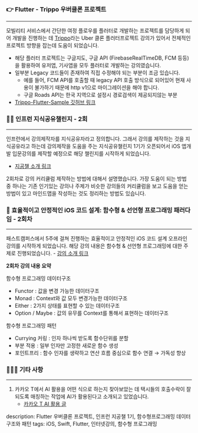 ### 👉 Flutter - Trippo 우버클론 프로젝트

---

모빌리티 서비스에서 간단한 여정 플로우를 플러터로 개발하는 프로젝트를 담당하게 되어 개발을 진행하는 데 [Trippo](https://www.youtube.com/watch?v=aBXKBvCSAMI&list=PL2OW6kiTqhAw2e9YlaxHzK0j8UWoswgJF&index=1)라는 Uber 클론 플러터프로젝트 강의가 있어서 전체적인 프로젝트 방향을 잡는데 도움이 되었습니다.

- 해당 플러터 프로젝트는 구글지도, 구글 API (FirebaseRealTimeDB, FCM 등등)을 활용하여 유저앱, 기사앱을 모두 플러터로 개발하는 강의였습니다.
- 일부분 Legacy 코드들이 존재하여 직접 수정해야 되는 부분이 조금 있습니다.
	- 예를 들어, FCM API를 호출할 때 legacy API 호출 방식으로 되어있어 현재 사용이 불가하기 때문에 http v1으로 마이그레이션을 해야 합니다.
	- 구글 Roads API는 한국 지역으로 설정시 경로검색이 제공되지않는 부분
- [Trippo-Flutter-Sample 깃허브 링크](https://github.com/sookim-1/FlutterDevExample/tree/main/uber_clone_trippo)

### 👨‍🎓 인프런 지식공유챌린지 - 2회

---

인프런에서 강의제작자를 지식공유자라고 정의합니다. 그래서 강의를 제작하는 것을 지식공유라고 하는데 강의제작을 도움을 주는 지식공유챌린지 1기가 오픈되어서 iOS 앱개발 입문강의를 제작할 예정으로 해당 챌린지를 시작하게 되었습니다.
- [지공챌 소개 링크](%5B%3Chttps://www.inflearn.com/course/offline/%EC%9D%B8%ED%94%84%EB%9F%B0-%EC%A7%80%EC%8B%9D%EA%B3%B5%EC%9C%A0-%EC%B1%8C%EB%A6%B0%EC%A7%80-1%EA%B8%B0?srsltid=AfmBOoq6-MKgLli_n34B5TnLgtqeoGRwitZ87hjsd9sTjTrB9b4aahhc%3E%5D\(%3Chttps://www.inflearn.com/course/offline/%EC%9D%B8%ED%94%84%EB%9F%B0-%EC%A7%80%EC%8B%9D%EA%B3%B5%EC%9C%A0-%EC%B1%8C%EB%A6%B0%EC%A7%80-1%EA%B8%B0?srsltid=AfmBOoq6-MKgLli_n34B5TnLgtqeoGRwitZ87hjsd9sTjTrB9b4aahhc%3E\))

2회차로 강의 커리큘럼 제작하는 방법에 대해서 설명했습니다. 가장 도움이 되는 방법 중 하나는 기존 인기있는 강의나 주제가 비슷한 강의들의 커리큘럼을 보고 도움을 얻는 방법이 있고 마인드맵을 작성하는 것도 정리하는 방법도 있습니다.


### 🧮 효율적이고 안정적인 iOS 코드 설계: 함수형 & 선언형 프로그래밍 패러다임 - 2회차

---

패스트캠퍼스에서 5주에 걸쳐 진행하는 효율적이고 안정적인 iOS 코드 설계 오프라인 강의를 시작하게 되었습니다. 해당 강의 내용은 함수형 & 선언형 프로그래밍에 대한 주제로 진행되었습니다. - [강의 소개 링크](https://fastcampus.co.kr/dev_camp_functional)


**2회차 강의 내용 요약**

함수형 프로그래밍 데이터구조
- Functor : 값을 변경 가능한 데이터구조
- Monad : Context와 값 모두 변경가능한 데이터구조
- Either : 2가지 상태를 표현할 수 있는 데이터구조
- Option / Maybe : 값의 유무를 Context를 통해서 표현하는 데이터구조

함수형 프로그래밍 패턴
- Currying 커링 : 인자 하나씩 받도록 함수단위를 분할
- 부분 적용 : 일부 인자만 고정한 새로운 함수 생성
- 포인트프리 : 함수 인자를 생략하고 연산 흐름 중심으로 함수 연결 → 가독성 향상


### 🙋🏻‍♂️ 기타 사항

---
1. 카카오 T에서 AI 활용을 어떤 식으로 하는지 찾아보았는 데 택시들의 호출수락이 잘 되도록 매칭하는 작업에 AI가 활용된다고 소개되고 있었습니다. 
	- [카카오 T AI 활용 글](https://www.kakaocorp.com/page/detail/10612)



description: Flutter 우버클론 프로젝트, 인프런 지공챌 1기, 함수형프로그래밍 데이터구조와 패턴
tags: iOS, Swift, Flutter, 인터넷강의, 함수형 프로그래밍
